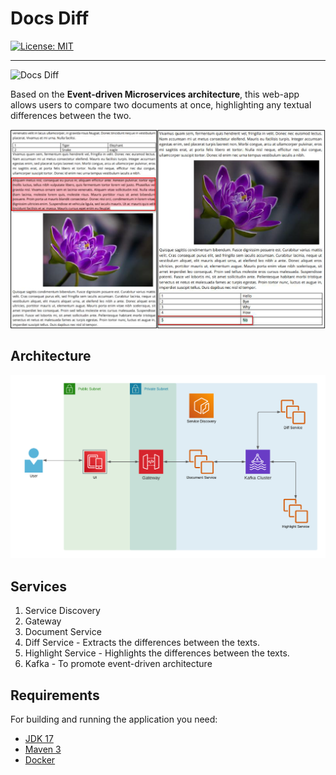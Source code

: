 # Docs Diff

[![License: MIT](https://img.shields.io/badge/License-MIT-yellow.svg)](https://opensource.org/licenses/MIT)

---
![Docs Diff](documentation/UI.png)

Based on the **Event-driven Microservices architecture**, this web-app allows users to compare two documents at once, highlighting any textual differences between
the two.

![Comparison](documentation/diff.png)

## Architecture

![Architecture](documentation/architecture.png)

## Services

1. Service Discovery
2. Gateway
3. Document Service
4. Diff Service - Extracts the differences between the texts.
5. Highlight Service - Highlights the differences between the texts.
6. Kafka - To promote event-driven architecture

## Requirements

For building and running the application you need:

- [JDK 17](https://www.oracle.com/java/technologies/downloads/#java17)
- [Maven 3](https://maven.apache.org)
- [Docker](https://docs.docker.com/get-docker/)


